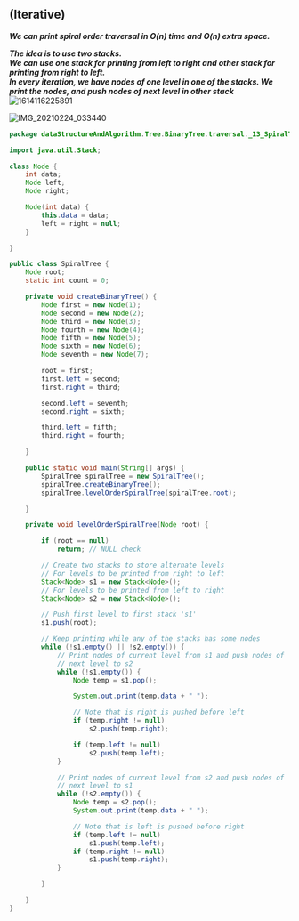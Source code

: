 ## (Iterative) 
***We can print spiral order traversal in O(n) time and O(n) extra space.***

***The idea is to use two stacks.***<br/>
***We can use one stack for printing from left to right and other stack for printing from right to left.***</br> 
***In every iteration, we have nodes of one level in one of the stacks. We print the nodes, and push nodes of next level in other stack***
![1614116225891](https://user-images.githubusercontent.com/37740006/108912719-38aa9a80-7653-11eb-9b94-01569b825b36.jpg)

![IMG_20210224_033440](https://user-images.githubusercontent.com/37740006/108912789-4e1fc480-7653-11eb-95b6-1446cdfef215.jpg)

```java
package dataStructureAndAlgorithm.Tree.BinaryTree.traversal._13_SpiralTreeTraversal;

import java.util.Stack;

class Node {
	int data;
	Node left;
	Node right;

	Node(int data) {
		this.data = data;
		left = right = null;
	}

}

public class SpiralTree {
	Node root;
	static int count = 0;

	private void createBinaryTree() {
		Node first = new Node(1);
		Node second = new Node(2);
		Node third = new Node(3);
		Node fourth = new Node(4);
		Node fifth = new Node(5);
		Node sixth = new Node(6);
		Node seventh = new Node(7);

		root = first;
		first.left = second;
		first.right = third;

		second.left = seventh;
		second.right = sixth;

		third.left = fifth;
		third.right = fourth;

	}

	public static void main(String[] args) {
		SpiralTree spiralTree = new SpiralTree();
		spiralTree.createBinaryTree();
		spiralTree.levelOrderSpiralTree(spiralTree.root);

	}

	private void levelOrderSpiralTree(Node root) {

		if (root == null)
			return; // NULL check

		// Create two stacks to store alternate levels
		// For levels to be printed from right to left
		Stack<Node> s1 = new Stack<Node>();
		// For levels to be printed from left to right
		Stack<Node> s2 = new Stack<Node>();

		// Push first level to first stack 's1'
		s1.push(root);

		// Keep printing while any of the stacks has some nodes
		while (!s1.empty() || !s2.empty()) {
			// Print nodes of current level from s1 and push nodes of
			// next level to s2
			while (!s1.empty()) {
				Node temp = s1.pop();

				System.out.print(temp.data + " ");

				// Note that is right is pushed before left
				if (temp.right != null)
					s2.push(temp.right);

				if (temp.left != null)
					s2.push(temp.left);
			}

			// Print nodes of current level from s2 and push nodes of
			// next level to s1
			while (!s2.empty()) {
				Node temp = s2.pop();
				System.out.print(temp.data + " ");

				// Note that is left is pushed before right
				if (temp.left != null)
					s1.push(temp.left);
				if (temp.right != null)
					s1.push(temp.right);
			}

		}

	}
}
```
